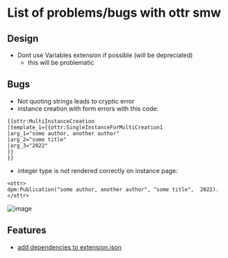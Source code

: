 # List of problems/bugs with ottr smw

## Design

* Dont use Variables extension if possible (will be depreciated)
    * this will be problematic

## Bugs
* Not quoting strings leads to cryptic error
* instance creation with form errors with this code:

```
{{ottr:MultiInstanceCreation
|template_1={{ottr:SingleInstanceForMultiCreation1
|arg_1="some author, another author"
|arg_2="some title"
|arg_3="2022"
}}
}}

```

* integer type is not rendered correctly on instance page:

```
<ottr>
dpm:Publication("some author, another author", "some title",  2022). 
</ottr>
```
![image](https://user-images.githubusercontent.com/53008918/160371254-04b3b68c-98d4-493d-b4ac-165ff3e4b1f2.png)

## Features

* [add dependencies to extension.json](https://www.mediawiki.org/wiki/Special:MyLanguage/Manual:Developing_extensions#Handling_dependencies)
